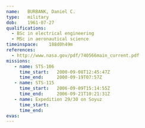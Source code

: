 ```yaml
---
name:	BURBANK, Daniel C.
type:	military
dob:	1961-07-27
qualifications:
  - BSc in electrical engineering
  - MSc in aeronautical science
timeinspace:	188d0h49m
references:
  - http://www.nasa.gov/pdf/740566main_current.pdf
missions:
   - name: STS-106
     time_start:   2000-09-08T12:45:47Z
     time_end:     2000-09-19T07:57Z
   - name: STS-115
     time_start:   2006-09-09T15:14:55Z
     time_end:     2006-09-21T10:21:31Z
   - name: Expedition 29/30 on Soyuz
     time_start:   
     time_end:     
evas:
---
```

